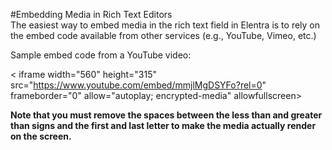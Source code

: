 #Embedding Media in Rich Text Editors  
The easiest way to embed media in the rich text field in Elentra is to rely on the embed code available from other services (e.g., YouTube, Vimeo, etc.)

Sample embed code from a YouTube video:

< iframe width="560" height="315" src="https://www.youtube.com/embed/mmjlMgDSYFo?rel=0" frameborder="0" allow="autoplay; encrypted-media" allowfullscreen></iframe >  

**Note that you must remove the spaces between the less than and greater than signs and the first and last letter to make the media actually render on the screen.**

